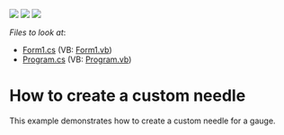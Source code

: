 <!-- default badges list -->
![](https://img.shields.io/endpoint?url=https://codecentral.devexpress.com/api/v1/VersionRange/128623735/13.1.4%2B)
[![](https://img.shields.io/badge/Open_in_DevExpress_Support_Center-FF7200?style=flat-square&logo=DevExpress&logoColor=white)](https://supportcenter.devexpress.com/ticket/details/E2406)
[![](https://img.shields.io/badge/📖_How_to_use_DevExpress_Examples-e9f6fc?style=flat-square)](https://docs.devexpress.com/GeneralInformation/403183)
<!-- default badges end -->
<!-- default file list -->
*Files to look at*:

* [Form1.cs](./CS/Q269849/Form1.cs) (VB: [Form1.vb](./VB/Q269849/Form1.vb))
* [Program.cs](./CS/Q269849/Program.cs) (VB: [Program.vb](./VB/Q269849/Program.vb))
<!-- default file list end -->
# How to create a custom needle


<p>This example demonstrates how to create a custom needle for a gauge.</p>

<br/>


